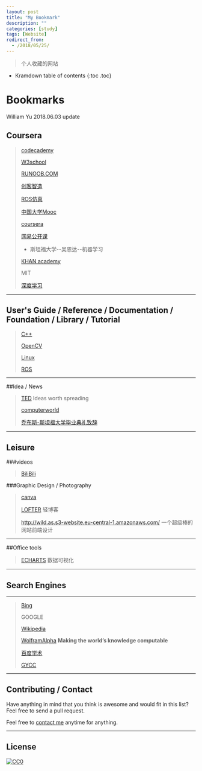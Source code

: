 ```yaml
---
layout: post
title: "My Bookmark"
description: ""
categories: [study]
tags: [Website]
redirect_from:
  - /2018/05/25/
---
```


> 个人收藏的网站

* Kramdown table of contents
{:toc .toc}
# Bookmarks

William Yu  2018.06.03  update

## Coursera

> [codecademy](https://www.codecademy.com)
>
> [W3school](http://www.w3school.com.cn/index.html)
>
> [RUNOOB.COM](http://www.runoob.com/)
>
> [创客智造](https://www.ncnynl.com/)
>
> [ROS仿真](http://rosclub.cn/cate-12.html)
>
> [中国大学Mooc](https://www.icourse163.org/)
>
> [coursera](https://www.coursera.org)
>
> [网易公开课](https://open.163.com/)
>
> - 斯坦福大学--吴恩达--机器学习
>
> [KHAN academy](https://www.khanacademy.org/)
>
> MIT
>
> [深度学习](https://www.deeplearning.ai/)

-----



## User's Guide / Reference  / Documentation / Foundation / Library / Tutorial

> [C++](http://www.cplusplus.com/reference/)
>
> [OpenCV](https://docs.opencv.org/3.3.1/index.html)
>
> [Linux](http://www.runoob.com/linux/linux-command-manual.html)
>
> [ROS](http://wiki.ros.org/)

------



##Idea / News

> [TED](https://www.ted.com/)   Ideas worth spreading
>
> [computerworld](https://www.computerworld.com/)
>
> [乔布斯-斯坦福大学毕业典礼致辞](https://open.163.com/movie/2006/8/3/8/M7BC8JMHJ_M7BC8PA38.html)

----



## Leisure 

###videos

>[BiliBili](https://www.bilibili.com)

###Graphic Design / Photography

> [canva](https://www.canva.com/create-a-design)  
>
> [LOFTER](http://www.lofter.com)  轻博客
>
> http://wild.as.s3-website.eu-central-1.amazonaws.com/  一个超级棒的网站前端设计

-----



##Office tools

>[ECHARTS](http://echarts.baidu.com/)  数据可视化

----



## Search Engines

-------

> [Bing](https://cn.bing.com/)
>
> GOOGLE
>
> [Wikipedia](https://www.wikipedia.org/)
>
> [WolframAlpha](http://www.wolframalpha.com/)       **Making the world’s knowledge computable**
>
> [百度学术](http://xueshu.baidu.com/)
>
> [GYCC](http://www.gycc.com)

----



## Contributing / Contact

Have anything in mind that you think is awesome and would fit in this list? Feel free to send a pull request.

Feel free to [contact me](mailto:windmillyucong@163.com) anytime for anything.

-----



## License

[![CC0](http://i.creativecommons.org/p/zero/1.0/88x31.png)](http://creativecommons.org/publicdomain/zero/1.0/)

